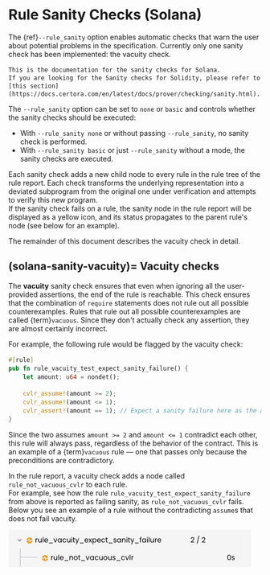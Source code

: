 Rule Sanity Checks (Solana)
==========================

The {ref}`--rule_sanity` option enables automatic checks that warn the user
about potential problems in the specification. Currently only one sanity check has been implemented: 
the vacuity check.

```{note}
This is the documentation for the sanity checks for Solana. 
If you are looking for the Sanity checks for Solidity, please refer to [this section](https://docs.certora.com/en/latest/docs/prover/checking/sanity.html).
```

The `--rule_sanity` option can be set to `none` or `basic` and controls whether the sanity checks should be executed:
 * With `--rule_sanity none` or without passing `--rule_sanity`, no sanity
   check is performed.
 * With `--rule_sanity basic` or just `--rule_sanity` without a mode, the
   sanity checks are executed.

Each sanity check adds a new child node to every rule in the rule tree of the rule report. Each check transforms the underlying
representation into a deviated subprogram from the original one under verification and attempts to verify this new program.  
If the sanity check fails on a rule, the sanity node in the rule report will be displayed as a yellow icon, 
and its status propagates to the parent rule's node (see below for an example).

The remainder of this document describes the vacuity check in detail. 

(solana-sanity-vacuity)=
Vacuity checks
--------------

The **vacuity** sanity check ensures that even when ignoring all the
user-provided assertions, the end of the rule is reachable. This check ensures
that the combination of `require` statements does not rule out all
possible counterexamples. Rules that rule out all possible counterexamples
are called {term}`vacuous`. Since they don't actually check any
assertion, they are almost certainly incorrect.

For example, the following rule would be flagged by the vacuity check:

```rs
#[rule]
pub fn rule_vacuity_test_expect_sanity_failure() {
    let amount: u64 = nondet();

    cvlr_assume!(amount >= 2);
    cvlr_assume!(amount <= 1);
    cvlr_assert!(amount == 1); // Expect a sanity failure here as the assumes are conflicting.
}
```

Since the two assumes `amount >= 2` and `amount <= 1` contradict each other, this rule
will always pass, regardless of the behavior of the contract. This is an
example of a {term}`vacuous` rule &mdash; one that passes only because the
preconditions are contradictory.

In the rule report, a vacuity check adds a node called `rule_not_vacuous_cvlr` to each rule.  
For example, see how the rule `rule_vacuity_test_expect_sanity_failure` from above
is reported as failing sanity, as `rule_not_vacuous_cvlr` fails. 
Below you see an example of a rule without the contradicting `assume`s that does not fail vacuity.

![Screenshot of vacuity subrule](img/vacuity_check.png)